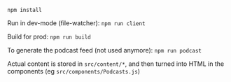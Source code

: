 `npm install`

Run in dev-mode (file-watcher): `npm run client`

Build for prod: `npm run build`

To generate the podcast feed (not used anymore): `npm run podcast`

Actual content is stored in `src/content/*`, and then turned into HTML in the components (eg `src/components/Podcasts.js`)
